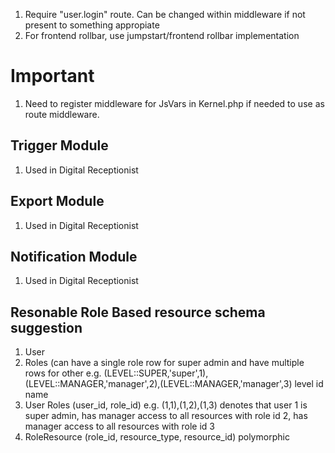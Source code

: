 1. Require "user.login" route. Can be changed within middleware if not present to something appropiate
2. For frontend rollbar, use jumpstart/frontend rollbar implementation

# Important
1. Need to register middleware for JsVars in Kernel.php if needed to use as route middleware.

## Trigger Module
1. Used in Digital Receptionist

## Export Module
1. Used in Digital Receptionist

## Notification Module
1. Used in Digital Receptionist

## Resonable Role Based resource schema suggestion
1. User
2. Roles (can have a single role row for super admin and have multiple rows for other e.g. (LEVEL::SUPER,'super',1),(LEVEL::MANAGER,'manager',2),(LEVEL::MANAGER,'manager',3)
    level
    id
    name
3. User Roles (user_id, role_id) e.g. (1,1),(1,2),(1,3) denotes that user 1 is super admin, has manager access to all resources with role id 2, has manager access to all resources with role id 3
4. RoleResource (role_id, resource_type, resource_id) polymorphic